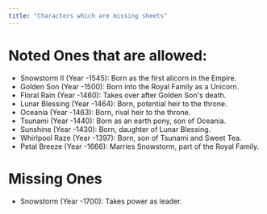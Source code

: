 ```yaml
---
title: "Characters which are missing sheets"
---
```


# Noted Ones that are allowed:


- Snowstorm II (Year -1545): Born as the first alicorn in the Empire.
- Golden Son (Year -1500): Born into the Royal Family as a Unicorn.
- Floral Rain (Year -1460): Takes over after Golden Son's death.
- Lunar Blessing (Year -1464): Born, potential heir to the throne.
- Oceania (Year -1463): Born, rival heir to the throne.
- Tsunami (Year -1440): Born as an earth pony, son of Oceania.
- Sunshine (Year -1430): Born, daughter of Lunar Blessing.
- Whirlpool Raze (Year -1397): Born, son of Tsunami and Sweet Tea.
- Petal Breeze (Year -1666): Marries Snowstorm, part of the Royal Family.



# Missing Ones
- Snowstorm (Year -1700): Takes power as leader.
